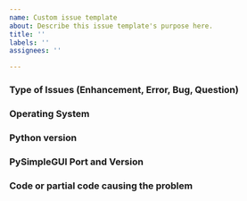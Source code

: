 ```yaml
---
name: Custom issue template
about: Describe this issue template's purpose here.
title: ''
labels: ''
assignees: ''

---
```


### Type of Issues (Enhancement, Error, Bug, Question)

### Operating System

### Python version

### PySimpleGUI Port and Version

### Code or partial code causing the problem
